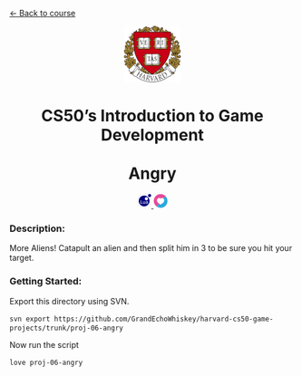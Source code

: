 [<- Back to course](../README.md)

<p align="center"><a href="https://cs50.harvard.edu/games/2018">
  <img src="https://github.com/GrandEchoWhiskey/grandechowhiskey/blob/main/icons/course/harvard100.png" /><br>
</a></p>
<h1 align="center">CS50’s Introduction to Game Development<br><br>Angry</h1>

<p align="center"><a href="#">
  <img src="https://github.com/GrandEchoWhiskey/grandechowhiskey/blob/main/icons/programming/lua.png" />
  <img src="https://github.com/GrandEchoWhiskey/grandechowhiskey/blob/main/icons/programming/love.png" />
</a></p>

### Description:
More Aliens! Catapult an alien and then split him in 3 to be sure you hit your target.

### Getting Started:
Export this directory using SVN.
```
svn export https://github.com/GrandEchoWhiskey/harvard-cs50-game-projects/trunk/proj-06-angry
```
Now run the script
```
love proj-06-angry
```
